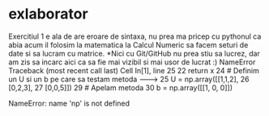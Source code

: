 # exlaborator
Exercitiul 1 e ala de are eroare de sintaxa, nu prea ma pricep cu pythonul ca abia acum il folosim la matematica la Calcul Numeric sa facem seturi de date si sa lucram cu matrice.
*Nici cu Git/GitHub nu prea stiu sa lucrez, dar am zis sa incarc aici ca sa fie mai vizibil si mai usor de lucrat :) 
NameError                                 Traceback (most recent call last)
Cell In[1], line 25
     22     return x
     24 # Definim un U si un b pe care sa testam metoda
---> 25 U = np.array([[1,1,2],
     26               [0,2,3],
     27               [0,0,5]])
     29 # Apelam metoda
     30 b = np.array([[1, 0, 0]])

NameError: name 'np' is not defined

